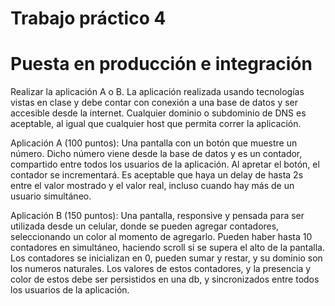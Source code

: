 Trabajo práctico 4
==================

Puesta en producción e integración
==================================


Realizar la aplicación A o B. La aplicación realizada usando tecnologías vistas en clase y debe contar con conexión a una base de datos y ser accesible desde la internet. Cualquier dominio o subdominio de DNS es aceptable, al igual que cualquier host que permita correr la aplicación.


Aplicación A (100 puntos):
Una pantalla con un botón que muestre un número. Dicho número viene desde la base de datos y es un contador, compartido entre todos los usuarios de la aplicación. Al apretar el botón, el contador se incrementará. Es aceptable que haya un delay de hasta 2s entre el valor mostrado y el valor real, incluso cuando hay más de un usuario simultáneo.


Aplicación B (150 puntos):
Una pantalla, responsive y pensada para ser utilizada desde un celular, donde se pueden agregar contadores, seleccionando un color al momento de agregarlo. Pueden haber hasta 10 contadores en simultáneo, haciendo scroll si se supera el alto de la pantalla. Los contadores se inicializan en 0, pueden sumar y restar, y su dominio son los numeros naturales. Los valores de estos contadores, y la presencia y color de estos debe ser persistidos en una db, y sincronizados entre todos los usuarios de la aplicación.
